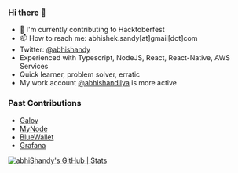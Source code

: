 ### Hi there 👋

- 👷 I'm currently contributing to Hacktoberfest
- 📫 How to reach me: abhishek.sandy[at]gmail[dot]com
- Twitter: [@abhishandy](https://twitter.com/abhiShandy)
- Experienced with Typescript, NodeJS, React, React-Native, AWS Services
- Quick learner, problem solver, erratic
- My work account [@abhishandilya](https://github.com/abhishandilya) is more active

### Past Contributions
- [Galoy](https://github.com/GaloyMoney/galoy-pay/pull/359)
- [MyNode](https://github.com/mynodebtc/mynode/pulls?q=is%3Apr+author%3AabhiShandy+is%3Aclosed) 
- [BlueWallet](https://github.com/BlueWallet/BlueWallet)
- [Grafana](https://github.com/grafana/grafana/pulls/abhiShandy)


[![abhiShandy's GitHub | Stats](https://stats.quine.sh/abhiShandy/github?theme=dark)](https://quine.sh?utm_source=widgets&utm_campaign=abhiShandy)
